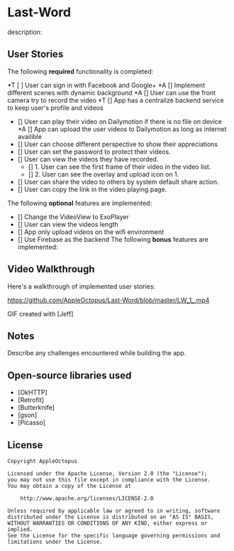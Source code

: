 # Last-Word

description: 

## User Stories

The following **required** functionality is completed:

*T [ ] User can sign in with Facebook and Google+ 
*A [] Implement different scenes with dynamic background
*A [] User can use the front camera try to record the video
*T [] App has a centralize backend service to keep user's profile and videos
* [] User can play their video on Dailymotion if there is no file on device
*A [] App can upload the user videos to Dailymotion as long as internet availible 
* [] User can choose different perspective to show their appreciations 
* [] User can set the password to protect their videos.
* [] User can view the videos they have recorded.
   * [] 1. User can see the first frame of their video in the video list.
   * [] 2. User can see the overlay and upload icon on 1.
* [] User can share the video to others by system default share action.
* [] User can copy the link in the video playing page.

The following **optional** features are implemented:

* [] Change the VideoView to ExoPlayer 
* [] User can view the videos length
* [] App only upload videos on the wifi environment
* [] Use Firebase as the backend
The following **bonus** features are implemented:



## Video Walkthrough

Here's a walkthrough of implemented user stories:

https://github.com/AppleOctopus/Last-Word/blob/master/LW_1_.mp4

GIF created with [Jeff]

## Notes

Describe any challenges encountered while building the app.

## Open-source libraries used

- [OkHTTP]
- [Retrofit]
- [Butterknife]
- [gson]
- [Picasso]

## License

    Copyright AppleOctopus

    Licensed under the Apache License, Version 2.0 (the "License");
    you may not use this file except in compliance with the License.
    You may obtain a copy of the License at

        http://www.apache.org/licenses/LICENSE-2.0

    Unless required by applicable law or agreed to in writing, software
    distributed under the License is distributed on an "AS IS" BASIS,
    WITHOUT WARRANTIES OR CONDITIONS OF ANY KIND, either express or implied.
    See the License for the specific language governing permissions and
    limitations under the License.

